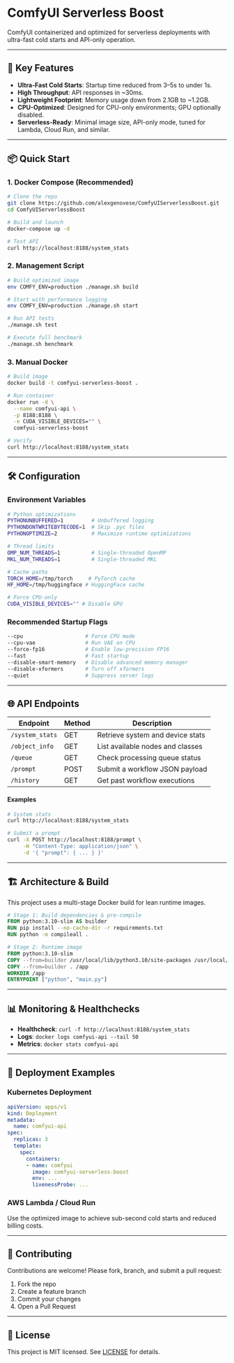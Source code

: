 # ComfyUI Serverless Boost

ComfyUI containerized and optimized for serverless deployments with ultra-fast cold starts and API-only operation.

---

## 🚀 Key Features

- **Ultra-Fast Cold Starts**: Startup time reduced from 3–5s to under 1s.
- **High Throughput**: API responses in ~30ms.
- **Lightweight Footprint**: Memory usage down from 2.1GB to ~1.2GB.
- **CPU-Optimized**: Designed for CPU-only environments; GPU optionally disabled.
- **Serverless-Ready**: Minimal image size, API-only mode, tuned for Lambda, Cloud Run, and similar.

---

## 📦 Quick Start

### 1. Docker Compose (Recommended)

```bash
# Clone the repo
git clone https://github.com/alexgenovese/ComfyUIServerlessBoost.git
cd ComfyUIServerlessBoost

# Build and launch
docker-compose up -d

# Test API
curl http://localhost:8188/system_stats
```

### 2. Management Script

```bash
# Build optimized image
env COMFY_ENV=production ./manage.sh build

# Start with performance logging
env COMFY_ENV=production ./manage.sh start

# Run API tests
./manage.sh test

# Execute full benchmark
./manage.sh benchmark
```

### 3. Manual Docker

```bash
# Build image
docker build -t comfyui-serverless-boost .

# Run container
docker run -d \
  --name comfyui-api \
  -p 8188:8188 \
  -e CUDA_VISIBLE_DEVICES="" \
  comfyui-serverless-boost

# Verify
curl http://localhost:8188/system_stats
```

---

## 🛠️ Configuration

### Environment Variables

```bash
# Python optimizations
PYTHONUNBUFFERED=1         # Unbuffered logging
PYTHONDONTWRITEBYTECODE=1  # Skip .pyc files
PYTHONOPTIMIZE=2           # Maximize runtime optimizations

# Thread limits
OMP_NUM_THREADS=1          # Single-threaded OpenMP
MKL_NUM_THREADS=1          # Single-threaded MKL

# Cache paths
TORCH_HOME=/tmp/torch     # PyTorch cache
HF_HOME=/tmp/huggingface # HuggingFace cache

# Force CPU-only
CUDA_VISIBLE_DEVICES="" # Disable GPU
```

### Recommended Startup Flags

```bash
--cpu                    # Force CPU mode
--cpu-vae                # Run VAE on CPU
--force-fp16             # Enable low-precision FP16
--fast                   # Fast startup
--disable-smart-memory   # Disable advanced memory manager
--disable-xformers       # Turn off xformers
--quiet                  # Suppress server logs
```

---

## 🌐 API Endpoints

| Endpoint         | Method | Description                       |
|------------------|--------|-----------------------------------|
| `/system_stats`  | GET    | Retrieve system and device stats  |
| `/object_info`   | GET    | List available nodes and classes  |
| `/queue`         | GET    | Check processing queue status     |
| `/prompt`        | POST   | Submit a workflow JSON payload    |
| `/history`       | GET    | Get past workflow executions      |

#### Examples

```bash
# System stats
curl http://localhost:8188/system_stats

# Submit a prompt
curl -X POST http://localhost:8188/prompt \
     -H "Content-Type: application/json" \
     -d '{ "prompt": { ... } }'
```

---

## 🏗️ Architecture & Build

This project uses a multi-stage Docker build for lean runtime images.

```dockerfile
# Stage 1: Build dependencies & pre-compile
FROM python:3.10-slim AS builder
RUN pip install --no-cache-dir -r requirements.txt
RUN python -m compileall .

# Stage 2: Runtime image
FROM python:3.10-slim
COPY --from=builder /usr/local/lib/python3.10/site-packages /usr/local/lib/python3.10/site-packages
COPY --from=builder . /app
WORKDIR /app
ENTRYPOINT ["python", "main.py"]
``` 

---

## 📊 Monitoring & Healthchecks

- **Healthcheck**: `curl -f http://localhost:8188/system_stats`
- **Logs**: `docker logs comfyui-api --tail 50`
- **Metrics**: `docker stats comfyui-api`

---

## 🚀 Deployment Examples

### Kubernetes Deployment

```yaml
apiVersion: apps/v1
kind: Deployment
metadata:
  name: comfyui-api
spec:
  replicas: 3
  template:
    spec:
      containers:
      - name: comfyui
        image: comfyui-serverless-boost
        env: ...
        livenessProbe: ...
```

### AWS Lambda / Cloud Run

Use the optimized image to achieve sub-second cold starts and reduced billing costs.

---

## 🤝 Contributing

Contributions are welcome! Please fork, branch, and submit a pull request:

1. Fork the repo
2. Create a feature branch
3. Commit your changes
4. Open a Pull Request

---

## 📄 License

This project is MIT licensed. See [LICENSE](LICENSE) for details.
